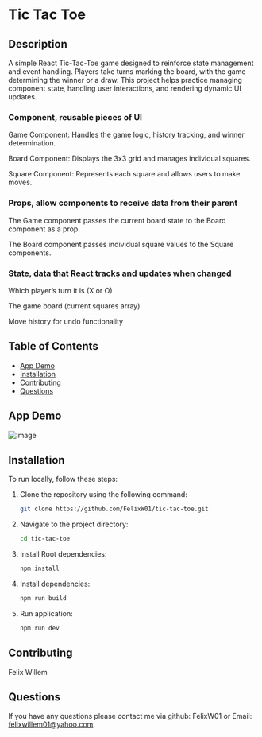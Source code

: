 # Tic Tac Toe

## Description
A simple React Tic-Tac-Toe game designed to reinforce state management and event handling. Players take turns marking the board, with the game determining the winner or a draw. This project helps practice managing component state, handling user interactions, and rendering dynamic UI updates.

### Component, reusable pieces of UI
Game Component: Handles the game logic, history tracking, and winner determination.

Board Component: Displays the 3x3 grid and manages individual squares.

Square Component: Represents each square and allows users to make moves.

### Props, allow components to receive data from their parent
The Game component passes the current board state to the Board component as a prop.

The Board component passes individual square values to the Square components.

### State, data that React tracks and updates when changed
Which player’s turn it is (X or O)

The game board (current squares array)

Move history for undo functionality

## Table of Contents
- [App Demo](#app-demo)
- [Installation](#installation)
- [Contributing](#contributing)
- [Questions](#questions)

## App Demo
![image](https://github.com/user-attachments/assets/d9e8a4fa-9fe4-49c5-b4dc-d81fb5057dd1)


## Installation
To run locally, follow these steps:

1. Clone the repository using the following command:
    ```bash
    git clone https://github.com/FelixW01/tic-tac-toe.git
    ```

2. Navigate to the project directory:
    ```bash
    cd tic-tac-toe
    ```
3. Install Root dependencies:
    ```bash
    npm install
    ```
    
5. Install dependencies:
    ```bash
    npm run build
    ```

5. Run application:
    ```bash
    npm run dev
    ```


## Contributing
Felix Willem
## Questions
If you have any questions please contact me via github: FelixW01 or Email: felixwillem01@yahoo.com.
